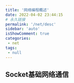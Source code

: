 ```yaml
---
title: '网络编程概述'
date: 2022-04-02 23:44:15
# 永久链接
permalink: '/net/desc'
sidebar: 'auto'
isShowComment: true
categories:
 - net
tags:
 - null
---
```




## Socket基础网络通信

